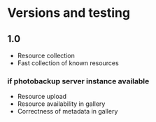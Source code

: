 # Versions and testing

## 1.0

* Resource collection
* Fast collection of known resources

### if photobackup server instance available

* Resource upload
* Resource availability in gallery
* Correctness of metadata in gallery



